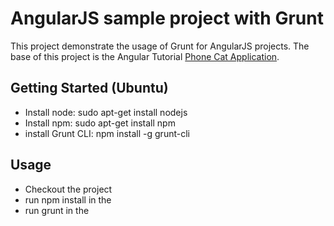 # AngularJS sample project with Grunt

This project demonstrate the usage of Grunt for AngularJS projects. The base of
this project is the Angular Tutorial
[Phone Cat Application](https://github.com/angular/angular-phonecat).

## Getting Started (Ubuntu)

 * Install node:  sudo apt-get install nodejs
 * Install npm:  sudo apt-get install npm
 * install Grunt CLI:  npm install -g grunt-cli

## Usage

 * Checkout the project
 * run npm install in the <CMD>
 * run grunt in the <CMD>

